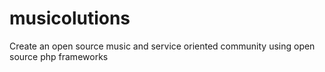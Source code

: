 # musicolutions
Create an open source music and service oriented community using open source php frameworks
